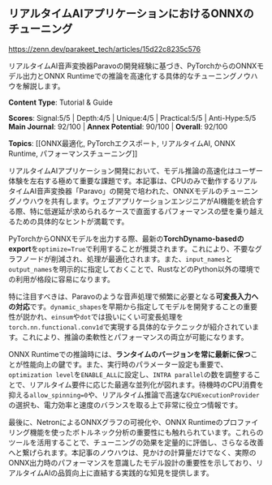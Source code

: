 ## リアルタイムAIアプリケーションにおけるONNXのチューニング

https://zenn.dev/parakeet_tech/articles/15d22c8235c576

リアルタイムAI音声変換器Paravoの開発経験に基づき、PyTorchからのONNXモデル出力とONNX Runtimeでの推論を高速化する具体的なチューニングノウハウを解説します。

**Content Type**: Tutorial & Guide

**Scores**: Signal:5/5 | Depth:4/5 | Unique:4/5 | Practical:5/5 | Anti-Hype:5/5
**Main Journal**: 92/100 | **Annex Potential**: 90/100 | **Overall**: 92/100

**Topics**: [[ONNX最適化, PyTorchエクスポート, リアルタイムAI, ONNX Runtime, パフォーマンスチューニング]]

リアルタイムAIアプリケーション開発において、モデル推論の高速化はユーザー体験を左右する極めて重要な課題です。本記事は、CPUのみで動作するリアルタイムAI音声変換器「Paravo」の開発で培われた、ONNXモデルのチューニングノウハウを共有します。ウェブアプリケーションエンジニアがAI機能を統合する際、特に低遅延が求められるケースで直面するパフォーマンスの壁を乗り越えるための具体的なヒントが満載です。

PyTorchからONNXモデルを出力する際、最新の**TorchDynamo-basedのexport**を`optimize=True`で利用することが推奨されます。これにより、不要なグラフノードが削減され、処理が最適化されます。また、`input_names`と`output_names`を明示的に指定しておくことで、RustなどのPython以外の環境での利用が格段に容易になります。

特に注目すべきは、Paravoのような音声処理で頻繁に必要となる**可変長入力への対応**です。`dynamic_shapes`を早期から指定してモデルを開発することの重要性が説かれ、`einsum`や`dot`では扱いにくい可変長処理を`torch.nn.functional.conv1d`で実現する具体的なテクニックが紹介されています。これにより、推論の柔軟性とパフォーマンスの両立が可能になります。

ONNX Runtimeでの推論時には、**ランタイムのバージョンを常に最新に保つ**ことが性能向上の鍵です。また、実行時のパラメーター設定も重要で、`optimization level`を`ENABLE_ALL`に設定し、`INTRA parallel`の数を調整することで、リアルタイム要件に応じた最適な並列化が図れます。待機時のCPU消費を抑える`allow_spinning=0`や、リアルタイム推論で高速な`CPUExecutionProvider`の選択も、電力効率と速度のバランスを取る上で非常に役立つ情報です。

最後に、NetronによるONNXグラフの可視化や、ONNX Runtimeのプロファイリング機能を使ったボトルネック分析の重要性にも触れられています。これらのツールを活用することで、チューニングの効果を定量的に評価し、さらなる改善へと繋げられます。本記事のノウハウは、見かけの計算量だけでなく、実際のONNX出力時のパフォーマンスを意識したモデル設計の重要性を示しており、リアルタイムAIの品質向上に直結する実践的な知見を提供します。